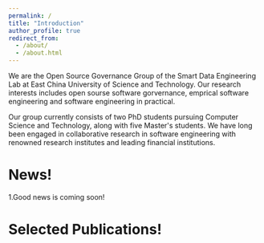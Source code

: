 ```yaml
---
permalink: /
title: "Introduction"
author_profile: true
redirect_from: 
  - /about/
  - /about.html
---
```


We are the Open Source Governance Group of the Smart Data Engineering Lab at East China University of Science and Technology. Our research interests includes open sourse software gorvernance, emprical software engineering and software engineering in practical.

Our group currently consists of two PhD students pursuing Computer Science and Technology, along with five Master's students. We have long been engaged in collaborative research in software engineering with renowned research institutes and leading financial institutions.

News!
========

1.Good news is coming soon!

Selected Publications!
========


